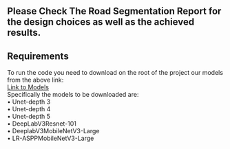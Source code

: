 ## Please Check The Road Segmentation Report for the design choices as well as the achieved results.
## Requirements
To run the code you need to download on the root of the project our models from the above link:   
[Link to Models](https://drive.google.com/drive/folders/1jBvJiEoeOonnyCba2TN7XipkUGmnTzHY)  
Specifically the models to be downloaded are:  
• Unet-depth 3  
• Unet-depth 4  
• Unet-depth 5  
• DeepLabV3Resnet-101  
• DeeplabV3MobileNetV3-Large  
• LR-ASPPMobileNetV3-Large    

